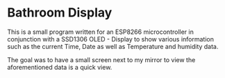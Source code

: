 # Bathroom Display

This is a small program written for an ESP8266 microcontroller in conjunction with a SSD1306 OLED - Display to
show various information such as the current Time, Date as well as Temperature and humidity data. 

The goal was to have a small screen next to my mirror to view the aforementioned data is a quick view. 
